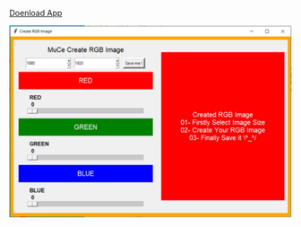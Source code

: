 [Doenload App](https://github.com/celik-muhammed/09-Python-Application-Projects/raw/master/03-%20Create%20RGB%20Image%20App/Create-RGB-Image-MuCe.zip)


![Create-RGB-Image-MuCe][images]

[images]: /03-%20Create%20RGB%20Image%20App/Create-RGB-Image-MuCe.jpg
